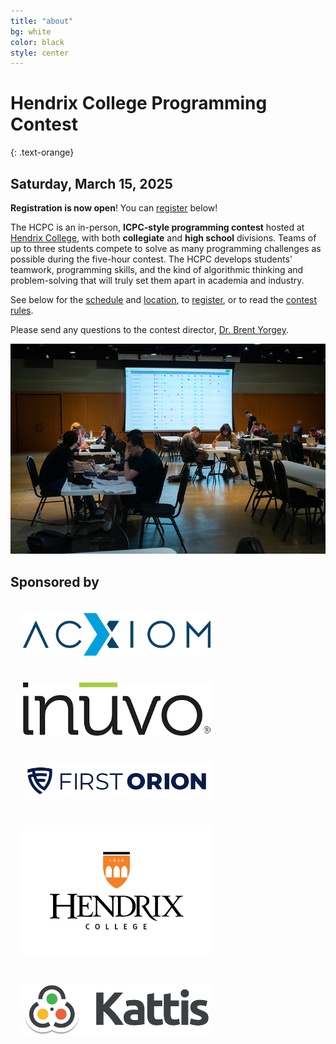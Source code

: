 ```yaml
---
title: "about"
bg: white
color: black
style: center
---
```


# Hendrix College Programming Contest
{: .text-orange}

## Saturday, March 15, 2025

**Registration is now open**!  You can [register](#registration) below!

The HCPC is an in-person, **ICPC-style programming contest** hosted at
[Hendrix College](https://www.hendrix.edu/), with both **collegiate**
and **high school** divisions.  Teams of up to three students compete
to solve as many programming challenges as possible during the
five-hour contest.  The HCPC develops students' teamwork,
programming skills, and the kind of algorithmic thinking and
problem-solving that will truly set them apart in academia and
industry.

See below for the [schedule](#schedule) and [location](#location), to
[register](#registration), or to read the [contest rules](#rules).

Please send any questions to the contest director, [Dr. Brent
Yorgey](mailto:yorgey@hendrix.edu).

<img src="img/wide24.jpg" />

<br />

## Sponsored by

<a href="https://www.acxiom.com/"><img src="img/acxiom.png" width="300" style="margin:20px;" /></a>
<a href="https://inuvo.com/"><img src="img/inuvo-trans.png" width="300" style="margin:20px;" /></a>
<a href="https://firstorion.com/"><img src="img/first-orion-trans.png" width="300" style="margin:20px;" /></a>
<a href="https://www.hendrix.edu/"><img src="img/Hendrix.png" width="300" style="margin:20px;" /></a>
<a href="https://kattis.com/"><img src="img/kattis-transparent.png" width="300" style="margin:20px;" /></a>
